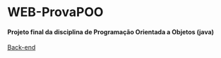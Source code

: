 # WEB-ProvaPOO

<h4> Projeto final da disciplina de Programação Orientada a Objetos (java) </h4>

<a href="https://github.com/LeoMiriZ/API-ProvaPOO"> Back-end </a>
